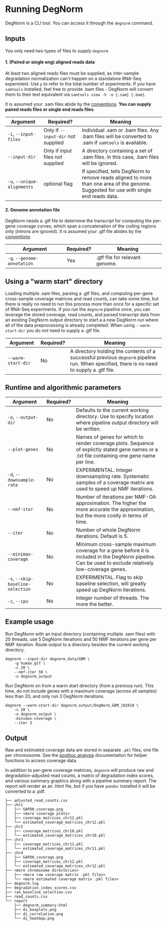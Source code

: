 # Running DegNorm

DegNorm is a CLI tool. You can access it through the `degnorm` command.
 
## Inputs
You only need two types of files to supply `degnorm`

#### 1. (Paired or single eng) aligned reads data
At least two aligned reads files must be supplied, as inter-sample degradation normalization can't happen on a standalone 
RNA-Seq expermient. Use `p` to refer to the total number of experiments. If you have `samtools` installed, feel free
to provide .bam files - DegNorm will convert them to their text equivalent via `samtools view -h -o {.sam} {.bam}`.

It is assumed your .sam files abide by the [conventions](https://en.wikipedia.org/wiki/SAM_(file_format)).
**You can supply paired reads files or single end reads files**.

Argument    | Required? |    Meaning
----------- | --------- | ------------
`-i`, `--input-files` |   Only if `--input-dir` not supplied | Individual .sam or .bam files. Any .bam files will be converted to .sam if `samtools` is available.
`--input-dir` | Only if input files not supplied | A directory containing a set of .sam files. In this case, .bam files will be ignored.
`-u`, `--unique-alignments` | optional flag | If specified, tells DegNorm to remove reads aligned to more than one area of the genome. Suggested for use with single end reads data.

#### 2. Genome annotation file
DegNorm needs a .gtf file to determine the transcript for computing the per-gene coverage curves, which span a 
concatenation of the coding regions only (introns are ignored). It is assumed your .gtf file abides by the [conventions](https://useast.ensembl.org/info/website/upload/gff.html)

Argument    | Required? |    Meaning
----------- | --------- | ------------
`-g`, `--genome-annotation` | Yes | .gtf file for relevant genome.


## Using a "warm start" directory
Loading multiple .sam files, parsing a .gtf files, and computing per-gene cross-sample coverage matrices and read counts, can take some time, but there is really no need
to run this process more than once for a specific set of RNA-Seq experiments. If you run the `degnorm` pipeline once, you can leverage
the stored coverage, read counts, and parsed transcript data from an existing DegNorm output directory to start a a new DegNorm run where all of the
data preprocessing is already completed. When using `--warm-start-dir` you do *not* need to supply a .gtf file.

Argument    | Required? |    Meaning
----------- | --------- | ------------
`--warm-start-dir` | No | A directory holding the contents of a successful previous `degnorm` pipeline run. When specified, there is no need to supply a .gtf file.

## Runtime and algorithmic parameters

Argument    | Required? |    Meaning
----------- | --------- | ------------
`-o`, `--output-dir` | No | Defaults to the current working directory. Use to specify location where pipeline output directory will be written.
`--plot-genes` | No | Names of genes for which to render coverage plots. Sequence of explictly stated gene names or a .txt file containing one gene name per line.
`-d`, `--downsample-rate` | No | EXPERIMENTAL. Integer downsampling rate. Systematic samples of a coverage matrix are used to speed up NMF iterations.
`--nmf-iter` | No | Number of iterations per NMF-OA approximation. The higher the more accurate the approximation, but the more costly in terms of time.
`--iter` | No | Number of whole DegNorm iterations. Default is 5.
`--minimax-coverage` | No | Minimum cross-sample maximum coverage for a gene before it is included in the DegNorm pipeline. Can be used to exclude relatively low-coverage genes.
 `-s`, `--skip-baseline-selection` | No | EXPERIMENTAL. Flag to skip baseline selection, will greatly speed up DegNorm iterations.
 `-c`, `--cpu` | No | Integer number of threads. The more the better.


## Example usage

Run DegNorm with an input directory (containing multiple .sam files) with 20 threads, use 5 DegNorm iterations and 50 NMF iterations per gene per NMF iteration.
Route output to a directory besides the current working directory.

    degnorm --input-dir degnorm_data/GBM \
        -g human.gtf \
        -c 20 \
        --nmf-iter 50 \
        -o degnorm_output

Run DegNorm on from a warm start directory (from a previous run). This time, do not include genes with a maximum coverage
(across all samples) less than 20, and only run 3 DegNorm iterations.

    degnorm --warm-start-dir degnorm_output/DegNorm_GBM_102018 \
        -c 20 \
        -o degnorm_output \
        -minimax-coverage \
        --iter 3
        
## Output

Raw and estimated coverage data are stored in separate `.pkl` files, one file per chromosome. See the [posthoc analysis](../howtos/posthoc_analysis.md)
 documentation for helper functions to access coverage data.

In addition to per-gene coverage matrices, `degnorm` will produce raw and degradation-adjusted read counts, a matrix of degradation index scores,
and various summary graphics along with a pipeline summary report. The report will render as an .html file, but if you have `pandoc` installed
it will be converted to a .pdf.


    ├── adjusted_read_counts.csv
    ├── chr1
    │   ├── GAPDH_coverage.png
    │   ├── <more coverage plots>
    │   ├── coverage_matrices_chr12.pkl
    │   └── estimated_coverage_matrices_chr12.pkl
    ├── chr2
    │   ├── coverage_matrices_chr10.pkl
    │   └── estimated_coverage_matrices_chr10.pkl
    ├── chr3
    │   ├── coverage_matrices_chr11.pkl
    │   └── estimated_coverage_matrices_chr11.pkl
    ├── chr4
    │   ├── GAPDH_coverage.png
    │   ├── coverage_matrices_chr12.pkl
    │   └── estimated_coverage_matrices_chr12.pkl
    ├── <more chromosome directories>
    │   ├── <more raw coverage matrix .pkl files>
    │   └── <more estimated coverage matrix .pkl files>
    ├── degnorm.log
    ├── degradation_index_scores.csv
    ├── ran_baseline_selection.csv
    ├── read_counts.csv
    └── report
        ├── degnorm_summary.html
        ├── di_boxplots.png
        ├── di_correlation.png
        └── di_heatmap.png